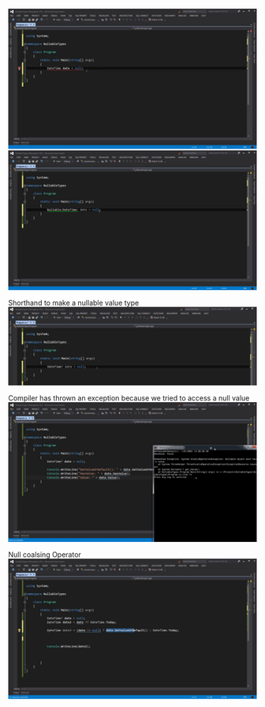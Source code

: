 ![alt text](image.png)
![alt text](image-1.png)

Shorthand to make a nullable value type
![alt text](image-2.png)

Compiler has thrown an exception because we tried to access a null value
![alt text](image-3.png)

Null coalsing Operator
![alt text](image-4.png)